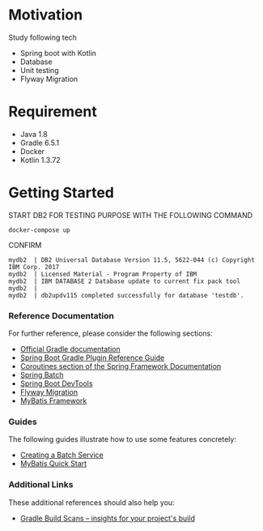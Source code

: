 # Motivation

Study following tech

- Spring boot with Kotlin
- Database
- Unit testing
- Flyway Migration

# Requirement

- Java 1.8
- Gradle 6.5.1
- Docker
- Kotlin 1.3.72

# Getting Started

START DB2 FOR TESTING PURPOSE WITH THE FOLLOWING COMMAND

```
docker-compose up
```

CONFIRM 
```
mydb2  | DB2 Universal Database Version 11.5, 5622-044 (c) Copyright IBM Corp. 2017
mydb2  | Licensed Material - Program Property of IBM
mydb2  | IBM DATABASE 2 Database update to current fix pack tool
mydb2  | 
mydb2  | db2updv115 completed successfully for database 'testdb'. 
```

### Reference Documentation
For further reference, please consider the following sections:

* [Official Gradle documentation](https://docs.gradle.org)
* [Spring Boot Gradle Plugin Reference Guide](https://docs.spring.io/spring-boot/docs/2.3.3.RELEASE/gradle-plugin/reference/html/)
* [Coroutines section of the Spring Framework Documentation](https://docs.spring.io/spring/docs/5.2.8.RELEASE/spring-framework-reference/languages.html#coroutines)
* [Spring Batch](https://docs.spring.io/spring-boot/docs/2.3.3.RELEASE/reference/htmlsingle/#howto-batch-applications)
* [Spring Boot DevTools](https://docs.spring.io/spring-boot/docs/2.3.3.RELEASE/reference/htmlsingle/#using-boot-devtools)
* [Flyway Migration](https://docs.spring.io/spring-boot/docs/2.3.3.RELEASE/reference/htmlsingle/#howto-execute-flyway-database-migrations-on-startup)
* [MyBatis Framework](https://mybatis.org/spring-boot-starter/mybatis-spring-boot-autoconfigure/)


### Guides
The following guides illustrate how to use some features concretely:

* [Creating a Batch Service](https://spring.io/guides/gs/batch-processing/)
* [MyBatis Quick Start](https://github.com/mybatis/spring-boot-starter/wiki/Quick-Start)

### Additional Links
These additional references should also help you:

* [Gradle Build Scans – insights for your project's build](https://scans.gradle.com#gradle)

